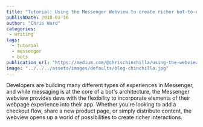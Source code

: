 ```yaml
---
title: "Tutorial: Using the Messenger Webview to create richer bot-to-user interactions"
publishDate: 2018-03-16
author: "Chris Ward"
categories:
 - writing
tags:
  - tutorial
  - messenger
  - bots
publication_url: "https://medium.com/@chrischinchilla/using-the-webview-to-create-richer-bot-to-user-interactions-ed8a789523c6"
image: "../../../assets/images/defaults/blog-chinchilla.jpg"
---
```



Developers are building many different types of experiences in
Messenger, and while messaging is at the core of a bot's architecture,
the Messenger webview provides devs with the flexibility to incorporate
elements of their webpage experience into their app. Whether you're
looking to add a checkout flow, share a new product page, or simply
distribute content, the webview opens up a world of possibilities to
create richer interactions.